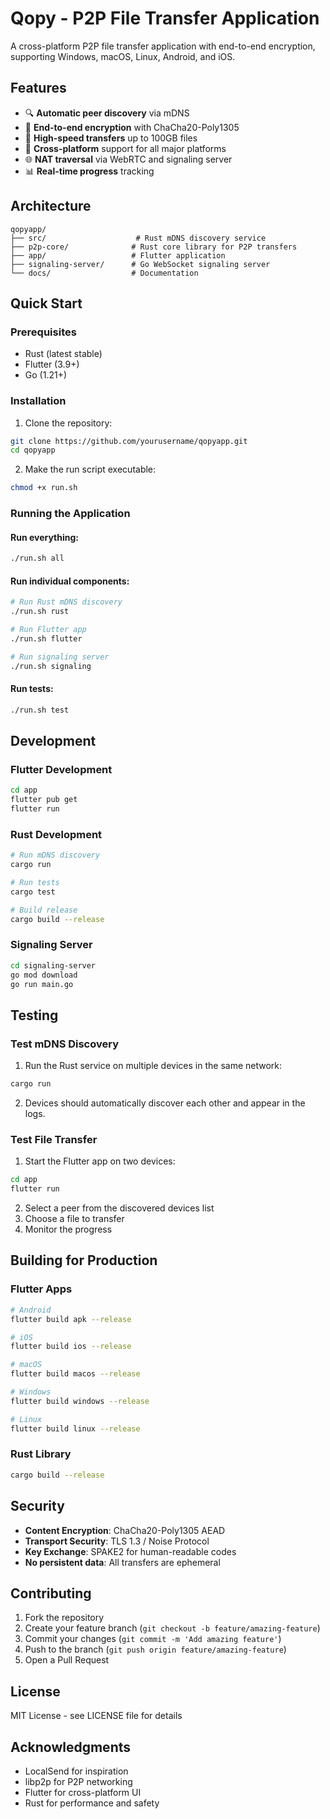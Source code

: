 # Qopy - P2P File Transfer Application

A cross-platform P2P file transfer application with end-to-end encryption, supporting Windows, macOS, Linux, Android, and iOS.

## Features

- 🔍 **Automatic peer discovery** via mDNS
- 🔐 **End-to-end encryption** with ChaCha20-Poly1305
- 🚀 **High-speed transfers** up to 100GB files
- 📱 **Cross-platform** support for all major platforms
- 🌐 **NAT traversal** via WebRTC and signaling server
- 📊 **Real-time progress** tracking

## Architecture

```
qopyapp/
├── src/                    # Rust mDNS discovery service
├── p2p-core/              # Rust core library for P2P transfers
├── app/                   # Flutter application
├── signaling-server/      # Go WebSocket signaling server
└── docs/                  # Documentation
```

## Quick Start

### Prerequisites

- Rust (latest stable)
- Flutter (3.9+)
- Go (1.21+)

### Installation

1. Clone the repository:
```bash
git clone https://github.com/yourusername/qopyapp.git
cd qopyapp
```

2. Make the run script executable:
```bash
chmod +x run.sh
```

### Running the Application

#### Run everything:
```bash
./run.sh all
```

#### Run individual components:
```bash
# Run Rust mDNS discovery
./run.sh rust

# Run Flutter app
./run.sh flutter

# Run signaling server
./run.sh signaling
```

#### Run tests:
```bash
./run.sh test
```

## Development

### Flutter Development

```bash
cd app
flutter pub get
flutter run
```

### Rust Development

```bash
# Run mDNS discovery
cargo run

# Run tests
cargo test

# Build release
cargo build --release
```

### Signaling Server

```bash
cd signaling-server
go mod download
go run main.go
```

## Testing

### Test mDNS Discovery

1. Run the Rust service on multiple devices in the same network:
```bash
cargo run
```

2. Devices should automatically discover each other and appear in the logs.

### Test File Transfer

1. Start the Flutter app on two devices:
```bash
cd app
flutter run
```

2. Select a peer from the discovered devices list
3. Choose a file to transfer
4. Monitor the progress

## Building for Production

### Flutter Apps

```bash
# Android
flutter build apk --release

# iOS
flutter build ios --release

# macOS
flutter build macos --release

# Windows
flutter build windows --release

# Linux
flutter build linux --release
```

### Rust Library

```bash
cargo build --release
```

## Security

- **Content Encryption**: ChaCha20-Poly1305 AEAD
- **Transport Security**: TLS 1.3 / Noise Protocol
- **Key Exchange**: SPAKE2 for human-readable codes
- **No persistent data**: All transfers are ephemeral

## Contributing

1. Fork the repository
2. Create your feature branch (`git checkout -b feature/amazing-feature`)
3. Commit your changes (`git commit -m 'Add amazing feature'`)
4. Push to the branch (`git push origin feature/amazing-feature`)
5. Open a Pull Request

## License

MIT License - see LICENSE file for details

## Acknowledgments

- LocalSend for inspiration
- libp2p for P2P networking
- Flutter for cross-platform UI
- Rust for performance and safety
